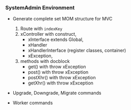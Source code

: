 
### SystemAdmin Environment
 
 + Generate complete set MOM structure for MVC
    1. Route with ```indexKey```
    2. xController with construct, 
        * xInterface extends Global, 
        * xHandler
        * xHandlerInterface (register classes, container)
        * xException, 
    3. methods with docblock
        * get() with throw xException
        * post() with throw xException
        * postXhr() with throw xException
        * getXhr() with throw xException
        
 + Upgrade, Downgrade, Migrate commands
 
 + Worker commands

        